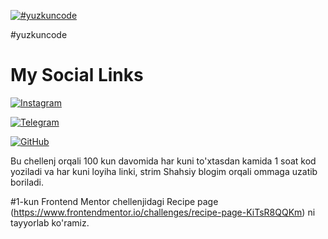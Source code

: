 [![#yuzkuncode](https://blog.hyperiondev.com/wp-content/uploads/2018/11/Blog-100DaysOfCode.jpg)](https://blog.hyperiondev.com/wp-content/uploads/2018/11/Blog-100DaysOfCode.jpg)

#yuzkuncode

# My Social Links

[![Instagram](https://fontawesome.com/icons/instagram?f=brands&s=solid)](https://www.instagram.com/khojiakbar.uz/)

[![Telegram](https://https://fontawesome.com/icons/telegram?f=brands&s=solid)](https://t.me/khojiakbar_uz)

[![GitHub](https://fontawesome.com/icons/github?f=brands&s=solid)](https://github.com/khojiakbargofurov)



<!-- - Frontend Mentor - [@khojiakbargofurov](https://www.frontendmentor.io/profile/khojiakbargofurov)
- Telegram - [@Khojiakbar_uz](https://t.me/khojiakbar_uz)
- Instagram - [@khojiakbar.uz](https://www.instagram.com/khojiakbar.uz) -->

Bu chellenj orqali 100 kun davomida har kuni to'xtasdan kamida 1 soat kod yoziladi va har kuni loyiha linki, strim Shahsiy blogim orqali ommaga uzatib boriladi.

#1-kun 
Frontend Mentor chellenjidagi Recipe page (https://www.frontendmentor.io/challenges/recipe-page-KiTsR8QQKm) ni tayyorlab ko'ramiz.
